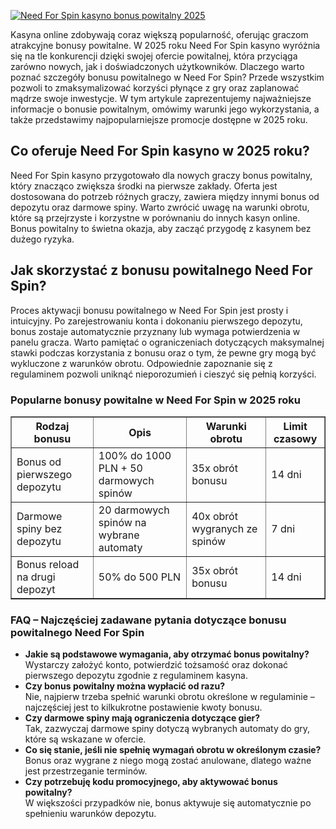 [![Need For Spin kasyno bonus powitalny 2025](https://123-caf.pages.dev/gitsignup.png)](https://vrmoo.ru/Bt82HjjY)

<div>     <p>Kasyna online zdobywają coraz większą popularność, oferując graczom atrakcyjne bonusy powitalne. W 2025 roku Need For Spin kasyno wyróżnia się na tle konkurencji dzięki swojej ofercie powitalnej, która przyciąga zarówno nowych, jak i doświadczonych użytkowników. Dlaczego warto poznać szczegóły bonusu powitalnego w Need For Spin? Przede wszystkim pozwoli to zmaksymalizować korzyści płynące z gry oraz zaplanować mądrze swoje inwestycje. W tym artykule zaprezentujemy najważniejsze informacje o bonusie powitalnym, omówimy warunki jego wykorzystania, a także przedstawimy najpopularniejsze promocje dostępne w 2025 roku.</p>    <h2>Co oferuje Need For Spin kasyno w 2025 roku?</h2>     <p>Need For Spin kasyno przygotowało dla nowych graczy bonus powitalny, który znacząco zwiększa środki na pierwsze zakłady. Oferta jest dostosowana do potrzeb różnych graczy, zawiera między innymi bonus od depozytu oraz darmowe spiny. Warto zwrócić uwagę na warunki obrotu, które są przejrzyste i korzystne w porównaniu do innych kasyn online. Bonus powitalny to świetna okazja, aby zacząć przygodę z kasynem bez dużego ryzyka.</p>    <h2>Jak skorzystać z bonusu powitalnego Need For Spin?</h2>     <p>Proces aktywacji bonusu powitalnego w Need For Spin jest prosty i intuicyjny. Po zarejestrowaniu konta i dokonaniu pierwszego depozytu, bonus zostaje automatycznie przyznany lub wymaga potwierdzenia w panelu gracza. Warto pamiętać o ograniczeniach dotyczących maksymalnej stawki podczas korzystania z bonusu oraz o tym, że pewne gry mogą być wykluczone z warunków obrotu. Odpowiednie zapoznanie się z regulaminem pozwoli uniknąć nieporozumień i cieszyć się pełnią korzyści.</p>    <h3>Popularne bonusy powitalne w Need For Spin w 2025 roku</h3>     <table border="1" cellpadding="8" cellspacing="0" style="border-collapse: collapse; width: 100%;">       <thead>         <tr>           <th>Rodzaj bonusu</th>           <th>Opis</th>           <th>Warunki obrotu</th>           <th>Limit czasowy</th>         </tr>       </thead>       <tbody>         <tr>           <td>Bonus od pierwszego depozytu</td>           <td>100% do 1000 PLN + 50 darmowych spinów</td>           <td>35x obrót bonusu</td>           <td>14 dni</td>         </tr>         <tr>           <td>Darmowe spiny bez depozytu</td>           <td>20 darmowych spinów na wybrane automaty</td>           <td>40x obrót wygranych ze spinów</td>           <td>7 dni</td>         </tr>         <tr>           <td>Bonus reload na drugi depozyt</td>           <td>50% do 500 PLN</td>           <td>35x obrót bonusu</td>           <td>14 dni</td>         </tr>       </tbody>     </table>    <h3>FAQ – Najczęściej zadawane pytania dotyczące bonusu powitalnego Need For Spin</h3>     <ul>       <li><strong>Jakie są podstawowe wymagania, aby otrzymać bonus powitalny?</strong><br>Wystarczy założyć konto, potwierdzić tożsamość oraz dokonać pierwszego depozytu zgodnie z regulaminem kasyna.</li>       <li><strong>Czy bonus powitalny można wypłacić od razu?</strong><br>Nie, najpierw trzeba spełnić warunki obrotu określone w regulaminie – najczęściej jest to kilkukrotne postawienie kwoty bonusu.</li>       <li><strong>Czy darmowe spiny mają ograniczenia dotyczące gier?</strong><br>Tak, zazwyczaj darmowe spiny dotyczą wybranych automaty do gry, które są wskazane w ofercie.</li>       <li><strong>Co się stanie, jeśli nie spełnię wymagań obrotu w określonym czasie?</strong><br>Bonus oraz wygrane z niego mogą zostać anulowane, dlatego ważne jest przestrzeganie terminów.</li>       <li><strong>Czy potrzebuję kodu promocyjnego, aby aktywować bonus powitalny?</strong><br>W większości przypadków nie, bonus aktywuje się automatycznie po spełnieniu warunków depozytu.</li>     </ul>   </div>